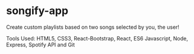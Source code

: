 # songify-app
 Create custom playlists based on two songs selected by you, the user!
 
 Tools Used: HTML5, CSS3, React-Bootstrap, React, ES6 Javascript, Node, Express, Spotify API and Git
